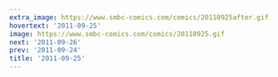 ```yaml
---
extra_image: https://www.smbc-comics.com/comics/20110925after.gif
hovertext: '2011-09-25'
image: https://www.smbc-comics.com/comics/20110925.gif
next: '2011-09-26'
prev: '2011-09-24'
title: '2011-09-25'
---
```


